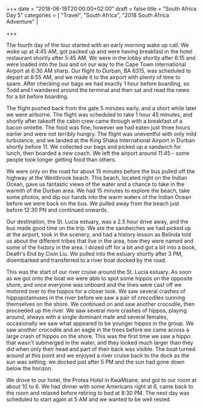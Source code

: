 +++
date = "2018-06-19T20:00:00+02:00"
draft = false
title = "South Africa Day 5"
categories = [ "Travel", "South Africa", "2018 South Africa Adventure" ]

+++

The fourth day of the tour started with an early morning wake up call. We woke up at 4:45 AM, got packed up and were having breakfast in the hotel restaurant shortly after 5:45 AM. We were in the lobby shortly after 6:15 and were loaded into the bus and on our way to the Cape Town International Airport at 6:30 AM sharp. Our flight to Durban, BA 6315, was scheduled to depart at 8:55 AM, and we made it to the airport with plenty of time to spare. After checking our bags we had exactly 1 hour before boarding, so Todd and I wandered around the terminal and then sat and read the news for a bit before boarding.

The flight pushed back from the gate 5 minutes early, and a short while later we were airborne. The flight was scheduled to take 1 hour 45 minutes, and shortly after takeoff the cabin crew came through with a breakfast of a bacon omlette. The food was fine, however we had eaten just three hours earlier and were not terribly hungry. The flight was uneventful with only mild turbulance, and we landed at the King Shaka International Airport in Durban shortly before 11. We collected our bags and picked up a sandwich for lunch, then boarded a new coach. We left the airport around 11:45 - some people took longer getting food than others.

We were only on the road for about 15 minutes before the bus pulled off the highway at the Westbrook beach. This beach, located right on the Indian Ocean, gave us fantastic views of the water and a chance to take in the warmth of the Durban area. We had 15 minutes to explore the beach, take some photos, and dip our hands into the warm waters of the Indian Ocean before we were back on the bus. We pulled away from the beach just before 12:30 PN and continued onwards.

Our destination, the St. Lucia estuary, was a 2.5 hour drive away, and the bus made good time on the trip. We ate the sandwiches we had picked up at the airport, took in the scenery, and had a history lesson as Belinda told us about the different tribes that live in the area, how they were named and some of the history in the area. I dozed off for a bit and got a bit into a book, Death's End by Cixin Liu. We pulled into the estuary shortly after 3 PM, disembarked and transferred to a river boat docked by the road.

This was the start of our river cruise around the St. Lucia estuary. As soon as we got onto the boat we were able to spot some hippos on the opposite shore, and once everyone was onboard and the lines were cast off we motored over to the hippos for a closer look. We saw several crashes of hippopotamuses in the river before we saw a pair of crocodiles sunning themselves on the shore. We continued on and saw another crocodile, then proceeded up the river. We saw several more crashes of hippos, playing around, always with a single dominant male and several females, occasionally we saw what appeared to be younger hippos in the group. We saw another crocodile and an eagle in the trees before we came across a large crash of hippos on the shore. This was the first time we saw a hippo that wasn't submerged in the water, and they looked much larger than they did when only their head and part of their back was visible. The boat turned around at this point and we enjoyed a river cruise back to the dock as the sun was setting; we docked just after 5 PM and the sun had gone down below the horizon.

We drove to our hotel, the Protea Hotel in KwaMsane, and got to our room at about 10 to 6. We had dinner with some Americans right at 6, came back to the room and relaxed before retiring to bed at 8:30 PM. The next day was scheduled to start again at 5 AM and we wanted to be well rested.
